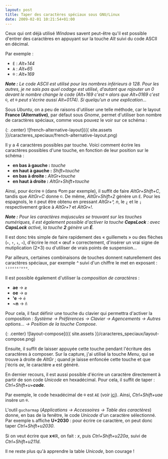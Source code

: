 ```yaml
---
layout: post
title: Taper des caractères spéciaux sous GNU/Linux
date: 2009-02-01 10:21:54+01:00
---
```


Ceux qui ont déjà utilisé _Windows_ savent peut-être qu'il est possible d'entrer
des caractères en appuyant sur la touche _Alt_ suivi du code ASCII en décimal.

Par exemple :

  * `É` : _Alt+144_
  * `A` : _Alt+65_
  * `®` : _Alt+169_

_**Note :** Le code ASCII est utilisé pour les nombres inférieurs à 128. Pour
les autres, je ne sais pas quel codage est utilisé, d'autant que rajouter un 0
devant le nombre change le code (Alt+169 c'est `®` alors que Alt+0169 c'est `©`,
et `®` peut s'écrire aussi Alt+0174). Si quelqu'un a une explication…_

Sous _Ubuntu_, on a peu de raisons d'utiliser une telle méthode, car le layout
**France (Alternative)**, par défaut sous _Gnome_, permet d'utiliser bon nombre
de caractères spéciaux, comme vous pouvez le voir sur ce schéma :

{: .center}
![french-alternative-layout]({{ site.assets }}/caracteres_speciaux/french-alternative-layout.png)

Il y a 4 caractères possibles par touche. Voici comment écrire les caractères
possibles d'une touche, en fonction de leur position sur le schéma :

  * **en bas à gauche :** _touche_
  * **en haut à gauche :** _Shift+touche_
  * **en bas à droite :** _AltGr+touche_
  * **en haut à droite :** _AltGr+Shift+touche_

Ainsi, pour écrire `®` (dans _®om_ par exemple), il suffit de faire
_AltGr+Shift+C_, tandis que _AltGr+C_ donne `©`. De même, _AltGr+Shift+2_ génère
un `É`. Pour les espagnols, le `ñ` peut être obtenu en pressant _AltGr+^, n_, le
`¿` et le `¡` respectivement grâce à _AltGr+?_ et _AltGr+!_.

_**Note :** Pour les caractères majuscules se trouvant sur les touches
numériques, il est également possible d'activer la touche **CapsLock** : avec
**CapsLock** activé, la touche **2** génère un **É**._

Il est donc très simple de faire rapidement des « guillemets » ou des flèches
(`←`, `↑`, `↓`, `→`), d'écrire le mot « œuf » correctement, d'insérer un vrai
signe de mutiplication (2×3) ou d'utiliser de vrais points de suspension…

Par ailleurs, certaines combinaisons de touches donnent naturellement des
caractères spéciaux, par exemple _^_ suivi d'un chiffre le met en exposant :
`¹²³⁴⁵⁶⁷⁸⁹⁰`.

Il est possible également d'utiliser la _composition de caractères_ :

  * **ae** → `æ`
  * **oe** → `œ`
  * **'e** → `é`
  * **~n** → `ñ`

Pour cela, il faut définir une touche du clavier qui permettra d'activer la
composition : _Système → Préférences → Clavier → Agencements → Autres options… →
Position de la touche Compose_.

{: .center}
![layout-compose]({{ site.assets }}/caracteres_speciaux/layout-compose.png)

Ensuite, il suffit de laisser appuyée cette touche pendant l'écriture des
caractères à composer. Sur la capture, j'ai utilisé la touche _Menu_, qui se
trouve à droite de _AltGr_ ; quand je laisse enfoncée cette touche et que
j'écris _ae_, le caractère `æ` est généré.

En dernier recours, il est aussi possible d'écrire un caractère directement à
partir de son code _Unicode_ en hexadécimal. Pour cela, il suffit de taper :
_Ctrl+Shift+u+**code**_.

Par exemple, le code hexadécimal de `®` est `AE` (voir [ici][unicode]). Ainsi,
_Ctrl+Shift+uae_ insère un `®`.

[unicode]: http://fr.wikipedia.org/wiki/Table_des_caract%C3%A8res_Unicode_(0000-0FFF)

L'outil `gucharmap` (_Applications → Accessoires → Table des caractères_) donne,
en bas de la fenêtre, le code _Unicode_ d'un caractère sélectionné. Par exemple
`‰` affiche **U+2030** : pour écrire ce caractère, on peut donc taper
_Ctrl+Shift+u2030_.

Si on veut écrire que **x∊ℝ**, on fait : _x_, puis _Ctrl+Shift+u220a_, suivi de
_Ctrl+Shift+u211d_.

Il ne reste plus qu'à apprendre la table _Unicode_, bon courage !
